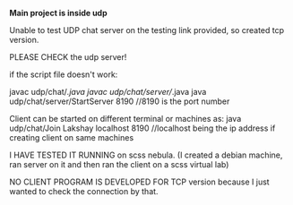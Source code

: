 **Main project is inside udp**

Unable to test UDP chat server on the testing link provided, so created tcp version.

PLEASE CHECK the udp server!

if the script file doesn't work:

javac udp/chat/*.java
javac udp/chat/server/*.java
java udp/chat/server/StartServer 8190			//8190 is the port number

Client can be started on different terminal or machines as:
java udp/chat/Join Lakshay localhost 8190		//localhost being the ip address if creating client on same machines


I HAVE TESTED IT RUNNING on scss nebula.
(I created a debian machine, ran server on it and then ran the client on a scss virtual lab)


NO CLIENT PROGRAM IS DEVELOPED FOR TCP version because I just wanted to check the connection by that.